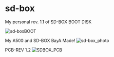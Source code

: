 # sd-box
My personal rev. 1.1 of SD-BOX BOOT DISK

![sd-boxBOOT](https://github.com/amigamess/sd-box/assets/82521152/e959c547-e4d3-42ec-95b1-c2a70b8d77f4)

My A500 and SD-BOX BayA Made!
![sd-box_photo](https://github.com/amigamess/sd-box/assets/82521152/9e945d64-b3b1-4b9b-bbd7-19c902172632)

PCB-REV 1.2
![SDBOX_PCB](https://github.com/amigamess/sd-box/assets/82521152/45941dd8-19bd-4c2c-ab43-da728da257b3)
